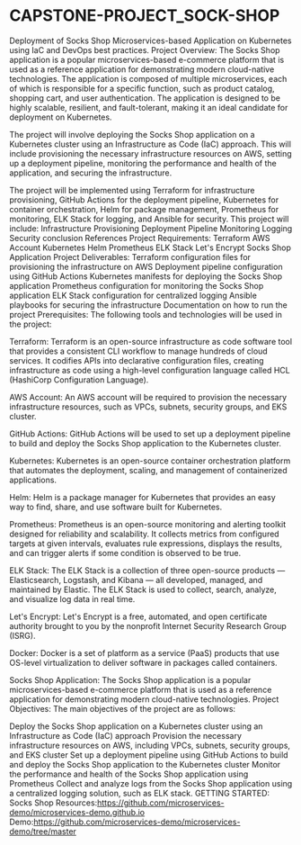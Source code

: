 # CAPSTONE-PROJECT_SOCK-SHOP
Deployment of Socks Shop Microservices-based Application on Kubernetes using IaC and DevOps best practices.
Project Overview:
The Socks Shop application is a popular microservices-based e-commerce platform that is used as a reference application for demonstrating modern cloud-native technologies. The application is composed of multiple microservices, each of which is responsible for a specific function, such as product catalog, shopping cart, and user authentication. The application is designed to be highly scalable, resilient, and fault-tolerant, making it an ideal candidate for deployment on Kubernetes.

The project will involve deploying the Socks Shop application on a Kubernetes cluster using an Infrastructure as Code (IaC) approach. This will include provisioning the necessary infrastructure resources on AWS, setting up a deployment pipeline, monitoring the performance and health of the application, and securing the infrastructure.

The project will be implemented using Terraform for infrastructure provisioning, GitHub Actions for the deployment pipeline, Kubernetes for container orchestration, Helm for package management, Prometheus for monitoring, ELK Stack for logging, and Ansible for security.
This project will include:
Infrastructure Provisioning
Deployment Pipeline
Monitoring
Logging
Security
conclusion
References
Project Requirements:
Terraform
AWS Account
Kubernetes
Helm
Prometheus
ELK Stack
Let's Encrypt
Socks Shop Application
Project Deliverables:
Terraform configuration files for provisioning the infrastructure on AWS
Deployment pipeline configuration using GitHub Actions
Kubernetes manifests for deploying the Socks Shop application
Prometheus configuration for monitoring the Socks Shop application
ELK Stack configuration for centralized logging
Ansible playbooks for securing the infrastructure
Documentation on how to run the project
Prerequisites:
The following tools and technologies will be used in the project:

Terraform: Terraform is an open-source infrastructure as code software tool that provides a consistent CLI workflow to manage hundreds of cloud services. It codifies APIs into declarative configuration files, creating infrastructure as code using a high-level configuration language called HCL (HashiCorp Configuration Language).

AWS Account: An AWS account will be required to provision the necessary infrastructure resources, such as VPCs, subnets, security groups, and EKS cluster.

GitHub Actions: GitHub Actions will be used to set up a deployment pipeline to build and deploy the Socks Shop application to the Kubernetes cluster.

Kubernetes: Kubernetes is an open-source container orchestration platform that automates the deployment, scaling, and management of containerized applications.

Helm: Helm is a package manager for Kubernetes that provides an easy way to find, share, and use software built for Kubernetes.

Prometheus: Prometheus is an open-source monitoring and alerting toolkit designed for reliability and scalability. It collects metrics from configured targets at given intervals, evaluates rule expressions, displays the results, and can trigger alerts if some condition is observed to be true.

ELK Stack: The ELK Stack is a collection of three open-source products — Elasticsearch, Logstash, and Kibana — all developed, managed, and maintained by Elastic. The ELK Stack is used to collect, search, analyze, and visualize log data in real time.

Let's Encrypt: Let's Encrypt is a free, automated, and open certificate authority brought to you by the nonprofit Internet Security Research Group (ISRG).

Docker: Docker is a set of platform as a service (PaaS) products that use OS-level virtualization to deliver software in packages called containers.

Socks Shop Application: The Socks Shop application is a popular microservices-based e-commerce platform that is used as a reference application for demonstrating modern cloud-native technologies.
Project Objectives:
The main objectives of the project are as follows:

Deploy the Socks Shop application on a Kubernetes cluster using an Infrastructure as Code (IaC) approach
Provision the necessary infrastructure resources on AWS, including VPCs, subnets, security groups, and EKS cluster
Set up a deployment pipeline using GitHub Actions to build and deploy the Socks Shop application to the Kubernetes cluster
Monitor the performance and health of the Socks Shop application using Prometheus
Collect and analyze logs from the Socks Shop application using a centralized logging solution, such as ELK stack.
GETTING STARTED:
Socks Shop Resources:https://github.com/microservices-demo/microservices-demo.github.io
Demo:https://github.com/microservices-demo/microservices-demo/tree/master


